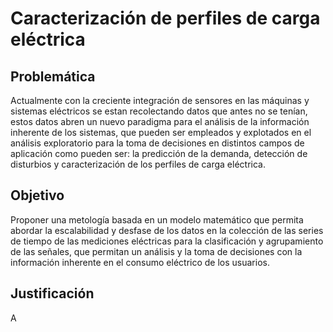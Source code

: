 Caracterización de perfiles de carga eléctrica
===

## Problemática
Actualmente con la creciente integración de sensores en las máquinas y sistemas eléctricos se estan recolectando datos que antes no se tenían, estos datos abren un nuevo paradigma para el análisis de la información inherente de los sistemas, que pueden ser empleados y explotados en el análisis exploratorio para la toma de decisiones en distintos campos de aplicación como pueden ser: la predicción de la demanda, detección de disturbios y caracterización de los perfiles de carga eléctrica.

## Objetivo
Proponer una metología basada en un modelo matemático que permita abordar la escalabilidad y desfase de los datos en la colección de las series de tiempo de las mediciones eléctricas para la clasificación y agrupamiento de las señales, que permitan un análisis y la toma de decisiones con la información inherente en el consumo eléctrico de los usuarios.

## Justificación
A
